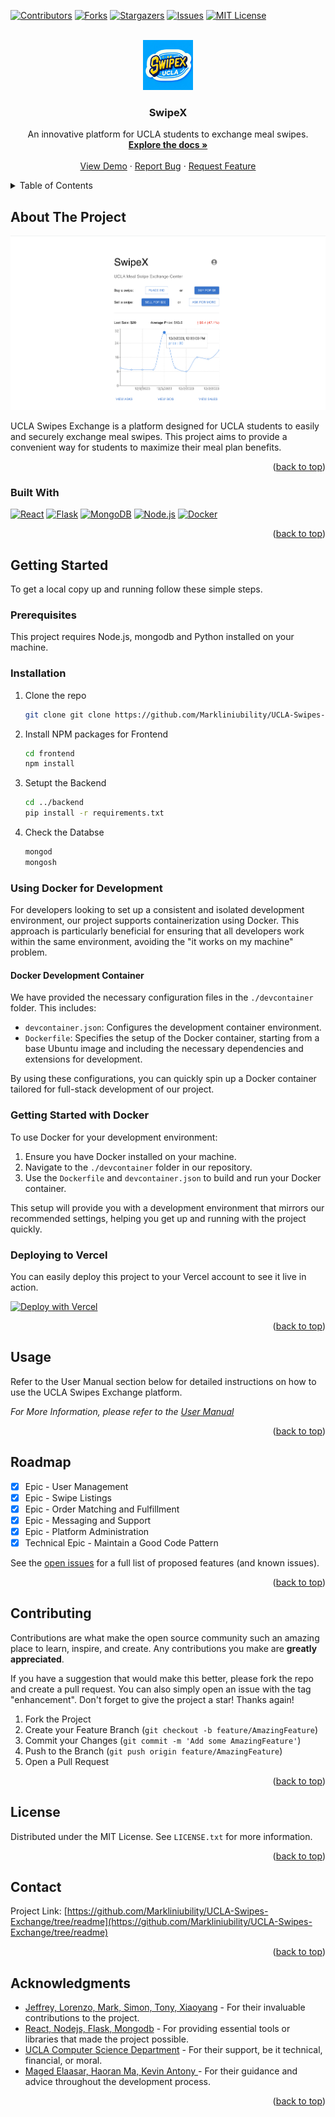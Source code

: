<!-- Improved compatibility of back to top link: See: https://github.com/othneildrew/Best-README-Template/pull/73 -->
<a name="readme-top"></a>
<!--
*** Thanks for checking out the Best-README-Template. If you have a suggestion
*** that would make this better, please fork the repo and create a pull request
*** or simply open an issue with the tag "enhancement".
*** Don't forget to give the project a star!
*** Thanks again! Now go create something AMAZING! :D
-->

<!-- PROJECT SHIELDS -->
<!--
*** I'm using markdown "reference style" links for readability.
*** Reference links are enclosed in brackets [ ] instead of parentheses ( ).
*** See the bottom of this document for the declaration of the reference variables
*** for contributors-url, forks-url, etc. This is an optional, concise syntax you may use.
*** https://www.markdownguide.org/basic-syntax/#reference-style-links
-->
[![Contributors][contributors-shield]][contributors-url]
[![Forks][forks-shield]][forks-url]
[![Stargazers][stars-shield]][stars-url]
[![Issues][issues-shield]][issues-url]
[![MIT License][license-shield]][license-url]

<!-- PROJECT LOGO -->
<br />
<div align="center">
  <a href="https://github.com/github_username/repo_name">
    <img src="./readmeSrc/logo.png" alt="Logo" width="80" height="80">
  </a>

<h3 align="center">SwipeX</h3>

  <p align="center">
    An innovative platform for UCLA students to exchange meal swipes.
    <br />
    <a href="https://tonyliu1234.github.io/UCLA-Swipes-Exchange"><strong>Explore the docs »</strong></a>
    <br />
    <br />
    <a href="https://youtu.be/zKhLT_JFvNA">View Demo</a>
    ·
    <a href="https://github.com/Markliniubility/UCLA-Swipes-Exchange/issues">Report Bug</a>
    ·
    <a href="https://github.com/Markliniubility/UCLA-Swipes-Exchange/issues">Request Feature</a>
  </p>
</div>



<!-- TABLE OF CONTENTS -->
<details>
  <summary>Table of Contents</summary>
  <ol>
    <li>
      <a href="#about-the-project">About The Project</a>
      <ul>
        <li><a href="#built-with">Built With</a></li>
      </ul>
    </li>
    <li>
      <a href="#getting-started">Getting Started</a>
      <ul>
        <li><a href="#prerequisites">Prerequisites</a></li>
        <li><a href="#installation">Installation</a></li>
      </ul>
    </li>
    <li><a href="#usage">Usage</a></li>
    <li><a href="#roadmap">Roadmap</a></li>
    <li><a href="#contributing">Contributing</a></li>
    <li><a href="#license">License</a></li>
    <li><a href="#contact">Contact</a></li>
    <li><a href="#acknowledgments">Acknowledgments</a></li>
  </ol>
</details>



<!-- ABOUT THE PROJECT -->
## About The Project

[![Product Name Screen Shot][product-screenshot]](https://github.com/Markliniubility/UCLA-Swipes-Exchange)

UCLA Swipes Exchange is a platform designed for UCLA students to easily and securely exchange meal swipes. This project aims to provide a convenient way for students to maximize their meal plan benefits.


<p align="right">(<a href="#readme-top">back to top</a>)</p>



### Built With
[![React][React.js]][React-url]
[![Flask][Flask.js]][Flask-url]
[![MongoDB][MongoDB.com]][MongoDB-url]
[![Node.js][Node.js]][Node-url]
[![Docker][Docker.com]][Docker-url]

<p align="right">(<a href="#readme-top">back to top</a>)</p>



<!-- GETTING STARTED -->
## Getting Started

To get a local copy up and running follow these simple steps.

### Prerequisites

This project requires Node.js, mongodb and Python installed on your machine.

### Installation

1. Clone the repo
   ```sh
   git clone git clone https://github.com/Markliniubility/UCLA-Swipes-Exchange.git
   ```
2. Install NPM packages for Frontend
   ```sh
   cd frontend
   npm install
   ```
3. Setupt the Backend
   ```sh
   cd ../backend
   pip install -r requirements.txt
   ```
4. Check the Databse
    ```sh
    mongod
    mongosh
    ```

### Using Docker for Development

For developers looking to set up a consistent and isolated development environment, our project supports containerization using Docker. This approach is particularly beneficial for ensuring that all developers work within the same environment, avoiding the "it works on my machine" problem.

#### Docker Development Container

We have provided the necessary configuration files in the `./devcontainer` folder. This includes:

- `devcontainer.json`: Configures the development container environment.
- `Dockerfile`: Specifies the setup of the Docker container, starting from a base Ubuntu image and including the necessary dependencies and extensions for development.

By using these configurations, you can quickly spin up a Docker container tailored for full-stack development of our project.

### Getting Started with Docker

To use Docker for your development environment:

1. Ensure you have Docker installed on your machine.
2. Navigate to the `./devcontainer` folder in our repository.
3. Use the `Dockerfile` and `devcontainer.json` to build and run your Docker container.

This setup will provide you with a development environment that mirrors our recommended settings, helping you get up and running with the project quickly.

### Deploying to Vercel
You can easily deploy this project to your Vercel account to see it live in action.

[![Deploy with Vercel](https://vercel.com/button)](https://vercel.com/new/clone?repository-url=https%3A%2F%2Fgithub.com%2Ftonyliu1234%2FUCLA-Swipes-Exchange)

<p align="right">(<a href="#readme-top">back to top</a>)</p>



<!-- USAGE EXAMPLES -->
## Usage

Refer to the User Manual section below for detailed instructions on how to use the UCLA Swipes Exchange platform.

_For More Information, please refer to the [User Manual](https://github.com/Markliniubility/UCLA-Swipes-Exchange/wiki)_

<p align="right">(<a href="#readme-top">back to top</a>)</p>



<!-- ROADMAP -->
## Roadmap

- [X] Epic - User Management
- [X] Epic - Swipe Listings
- [X] Epic - Order Matching and Fulfillment
- [X] Epic - Messaging and Support
- [X] Epic - Platform Administration
- [X] Technical Epic - Maintain a Good Code Pattern

See the [open issues](https://github.com/Markliniubility/UCLA-Swipes-Exchange/issues) for a full list of proposed features (and known issues).

<p align="right">(<a href="#readme-top">back to top</a>)</p>



<!-- CONTRIBUTING -->
## Contributing

Contributions are what make the open source community such an amazing place to learn, inspire, and create. Any contributions you make are **greatly appreciated**.

If you have a suggestion that would make this better, please fork the repo and create a pull request. You can also simply open an issue with the tag "enhancement".
Don't forget to give the project a star! Thanks again!

1. Fork the Project
2. Create your Feature Branch (`git checkout -b feature/AmazingFeature`)
3. Commit your Changes (`git commit -m 'Add some AmazingFeature'`)
4. Push to the Branch (`git push origin feature/AmazingFeature`)
5. Open a Pull Request

<p align="right">(<a href="#readme-top">back to top</a>)</p>

<!-- LICENSE -->
## License

Distributed under the MIT License. See `LICENSE.txt` for more information.

<p align="right">(<a href="#readme-top">back to top</a>)</p>



<!-- CONTACT -->
## Contact

Project Link: [https://github.com/Markliniubility/UCLA-Swipes-Exchange/tree/readme](https://github.com/Markliniubility/UCLA-Swipes-Exchange/tree/readme)

<p align="right">(<a href="#readme-top">back to top</a>)</p>



<!-- ACKNOWLEDGMENTS -->
## Acknowledgments

* [Jeffrey, Lorenzo, Mark, Simon, Tony, Xiaoyang]() - For their invaluable contributions to the project.
* [React, Nodejs, Flask,  Mongodb]() - For providing essential tools or libraries that made the project possible.
* [UCLA Computer Science Department](https://link-to-organization.com) - For their support, be it technical, financial, or moral.
* [Maged Elaasar, Haoran Ma, Kevin Antony	]() - For their guidance and advice throughout the development process.


<p align="right">(<a href="#readme-top">back to top</a>)</p>



<!-- MARKDOWN LINKS & IMAGES -->
<!-- https://www.markdownguide.org/basic-syntax/#reference-style-links -->
[contributors-shield]: https://img.shields.io/github/contributors/Markliniubility/UCLA-Swipes-Exchange.svg?style=for-the-badge
[contributors-url]: https://github.com/Markliniubility/UCLA-Swipes-Exchange/graphs/contributors
[forks-shield]: https://img.shields.io/github/forks/Markliniubility/UCLA-Swipes-Exchange.svg?style=for-the-badge
[forks-url]: https://github.com/Markliniubility/UCLA-Swipes-Exchange/network/members
[stars-shield]: https://img.shields.io/github/stars/Markliniubility/UCLA-Swipes-Exchange.svg?style=for-the-badge
[stars-url]: https://github.com/Markliniubility/UCLA-Swipes-Exchange/stargazers
[issues-shield]: https://img.shields.io/github/issues/Markliniubility/UCLA-Swipes-Exchange.svg?style=for-the-badge
[issues-url]: https://github.com/Markliniubility/UCLA-Swipes-Exchange/issues
[license-shield]: https://img.shields.io/github/license/Markliniubility/UCLA-Swipes-Exchange.svg?style=for-the-badge
[license-url]: https://github.com/Markliniubility/UCLA-Swipes-Exchange/blob/master/LICENSE.txt
[product-screenshot]: ./readmeSrc/HOME.png
[React.js]: https://img.shields.io/badge/React-20232A?style=for-the-badge&logo=react&logoColor=61DAFB
[React-url]: https://reactjs.org/
[Flask.js]: https://img.shields.io/badge/Flask-000000?style=for-the-badge&logo=flask&logoColor=white
[Flask-url]: https://flask.palletsprojects.com/
[MongoDB.com]: https://img.shields.io/badge/MongoDB-4EA94B?style=for-the-badge&logo=mongodb&logoColor=white
[MongoDB-url]: https://www.mongodb.com/
[Node.js]: https://img.shields.io/badge/Node.js-339933?style=for-the-badge&logo=nodedotjs&logoColor=white
[Node-url]: https://nodejs.org/
[Docker.com]: https://img.shields.io/badge/Docker-2496ED?style=for-the-badge&logo=docker&logoColor=white
[Docker-url]: https://www.docker.com/

